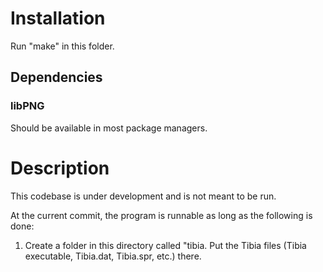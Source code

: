 # Installation #
Run "make" in this folder.

## Dependencies ##
### libPNG ###
Should be available in most package managers.

# Description #
This codebase is under development and is not meant to be run. 

At the current commit, the program is runnable as long as the following is done:

1. Create a folder in this directory called "tibia. Put the Tibia files (Tibia executable, Tibia.dat, Tibia.spr, etc.) there.



